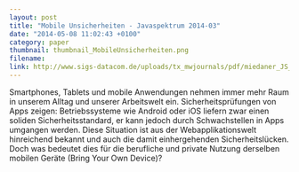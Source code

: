 ```yaml
---
layout: post
title: "Mobile Unsicherheiten - Javaspektrum 2014-03"
date: "2014-05-08 11:02:43 +0100"
category: paper
thumbnail: thumbnail_MobileUnsicherheiten.png
filename: 
link: http://www.sigs-datacom.de/uploads/tx_mwjournals/pdf/miedaner_JS_03_14_lmUu.pdf
---
```

Smartphones, Tablets und mobile Anwendungen nehmen immer mehr
Raum in unserem Alltag und unserer Arbeitswelt ein. Sicherheitsprüfungen
von Apps zeigen: Betriebssysteme wie Android oder iOS
liefern zwar einen soliden Sicherheitsstandard, er kann jedoch durch
Schwachstellen in Apps umgangen werden. Diese Situation ist aus der
Webapplikationswelt hinreichend bekannt und auch die damit einhergehenden
Sicherheitslücken. Doch was bedeutet dies für die berufliche
und private Nutzung derselben mobilen Geräte (Bring Your
Own Device)?

